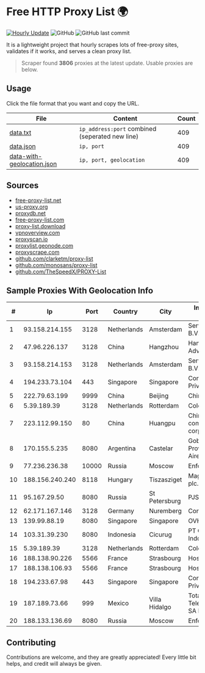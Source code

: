 
# Free HTTP Proxy List 🌍

[![Hourly Update](https://github.com/mertguvencli/http-proxy-list/actions/workflows/main.yml/badge.svg?branch=main)](https://github.com/mertguvencli/http-proxy-list/actions/workflows/main.yml)
![GitHub](https://img.shields.io/github/license/mertguvencli/http-proxy-list)
![GitHub last commit](https://img.shields.io/github/last-commit/mertguvencli/http-proxy-list)

It is a lightweight project that hourly scrapes lots of free-proxy sites, validates if it works, and serves a clean proxy list.


> Scraper found **3806** proxies at the latest update. Usable proxies are below.

## Usage

Click the file format that you want and copy the URL.


|File|Content|Count|
|----|-------|-----|
|[data.txt](https://raw.githubusercontent.com/mertguvencli/http-proxy-list/main/proxy-list/data.txt)|`ip_address:port` combined (seperated new line)|409|
|[data.json](https://raw.githubusercontent.com/mertguvencli/http-proxy-list/main/proxy-list/data.json)|`ip, port`|409|
|[data-with-geolocation.json](https://raw.githubusercontent.com/mertguvencli/http-proxy-list/main/proxy-list/data-with-geolocation.json)|`ip, port, geolocation`|409|

## Sources

* [free-proxy-list.net](https://free-proxy-list.net)
* [us-proxy.org](https://www.us-proxy.org)
* [proxydb.net](http://proxydb.net)
* [free-proxy-list.com](https://free-proxy-list.com/?page=&port=&type%5B%5D=http&type%5B%5D=https&up_time=0&search=Search)
* [proxy-list.download](https://www.proxy-list.download/HTTP)
* [vpnoverview.com](https://vpnoverview.com/privacy/anonymous-browsing/free-proxy-servers)
* [proxyscan.io](https://www.proxyscan.io)
* [proxylist.geonode.com](https://proxylist.geonode.com/api/proxy-list?limit=300&page=1&sort_by=lastChecked&sort_type=desc&protocols=http,https)
* [proxyscrape.com](https://api.proxyscrape.com/v2/?request=displayproxies&protocol=http&timeout=10000&country=all&ssl=all&anonymity=all)
* [github.com/clarketm/proxy-list](https://raw.githubusercontent.com/clarketm/proxy-list/master/proxy-list-raw.txt)
* [github.com/monosans/proxy-list](https://raw.githubusercontent.com/monosans/proxy-list/main/proxies/http.txt)
* [github.com/TheSpeedX/PROXY-List](https://raw.githubusercontent.com/TheSpeedX/PROXY-List/master/http.txt)


## Sample Proxies With Geolocation Info

|#|Ip|Port|Country|City|Internet Service Provider|
|-|--|----|-------|----|-------------------------|
|1|93.158.214.155|3128|Netherlands|Amsterdam|Serverius Holding B.V.|
|2|47.96.226.137|3128|China|Hangzhou|Hangzhou Alibaba Advertising Co|
|3|93.158.214.153|3128|Netherlands|Amsterdam|Serverius Holding B.V.|
|4|194.233.73.104|443|Singapore|Singapore|Contabo Asia Private Limited|
|5|222.79.63.199|9999|China|Beijing|Chinanet|
|6|5.39.189.39|3128|Netherlands|Rotterdam|ColoCenter b.v.|
|7|223.112.99.150|80|China|Huangpu|China Mobile communications corporation|
|8|170.155.5.235|8080|Argentina|Castelar|Gobernacion de la Provincia de Buenos Aires|
|9|77.236.236.38|10000|Russia|Moscow|Enforta-MSK|
|10|188.156.240.240|8118|Hungary|Tiszasziget|Magyar Telekom plc.|
|11|95.167.29.50|8080|Russia|St Petersburg|PJSC Rostelecom|
|12|62.171.167.146|3128|Germany|Nuremberg|Contabo GmbH|
|13|139.99.88.19|8080|Singapore|Singapore|OVH SAS|
|14|103.31.39.230|8080|Indonesia|Cicurug|PT Cloud Hosting Indonesia|
|15|5.39.189.39|3128|Netherlands|Rotterdam|ColoCenter b.v.|
|16|188.138.90.226|5566|France|Strasbourg|Host Europe GmbH|
|17|188.138.106.93|5566|France|Strasbourg|Host Europe GmbH|
|18|194.233.67.98|443|Singapore|Singapore|Contabo Asia Private Limited|
|19|187.189.73.66|999|Mexico|Villa Hidalgo|Total Play Telecomunicaciones SA De CV|
|20|188.133.136.69|8080|Russia|Moscow|Enforta-MSK|



## Contributing

Contributions are welcome, and they are greatly appreciated! Every
little bit helps, and credit will always be given.

